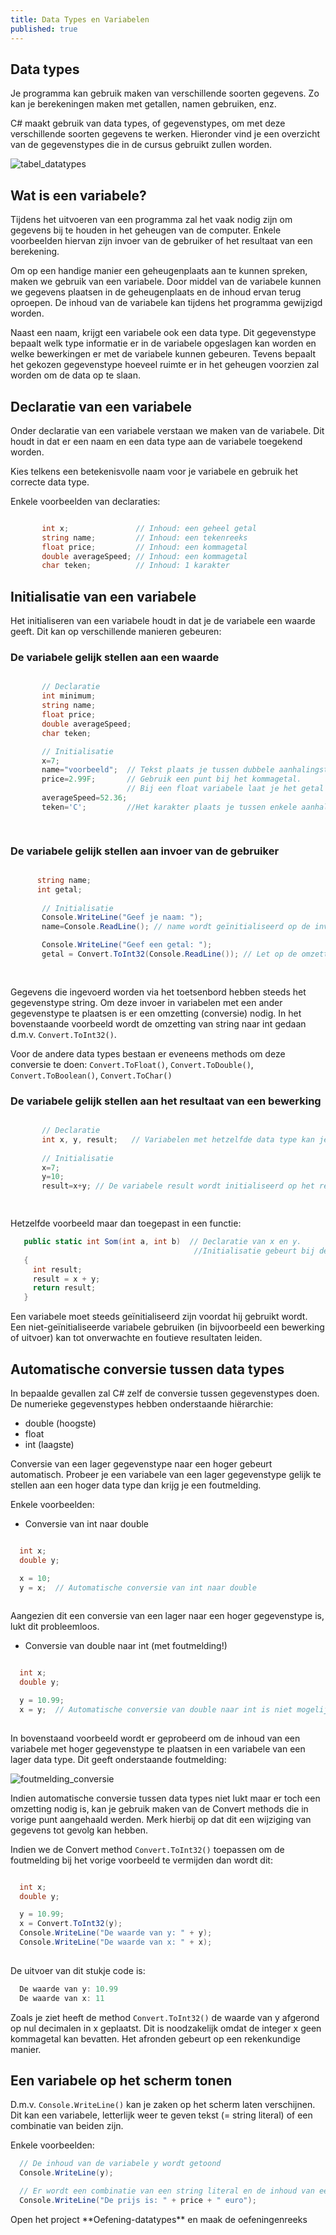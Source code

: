 ```yaml
---
title: Data Types en Variabelen
published: true
---
```



## Data types

Je programma kan gebruik maken van verschillende soorten gegevens. Zo kan je berekeningen maken met getallen, namen gebruiken, enz.

C# maakt gebruik van data types, of gegevenstypes, om met deze verschillende soorten gegevens te werken. Hieronder vind je een overzicht van de gegevenstypes die in de cursus gebruikt zullen worden.

![tabel_datatypes](/img/data_types/tabel_datatypes.png)


## Wat is een variabele?

Tijdens het uitvoeren van een programma zal het vaak nodig zijn om gegevens bij te houden in het geheugen van de computer. Enkele voorbeelden hiervan zijn invoer van de gebruiker of het resultaat van een berekening.

Om op een handige manier een geheugenplaats aan te kunnen spreken, maken we gebruik van een variabele. Door middel van de variabele kunnen we gegevens plaatsen in de geheugenplaats en de inhoud ervan terug oproepen. De inhoud van de variabele kan tijdens het programma gewijzigd worden.

Naast een naam, krijgt een variabele ook een data type. Dit gegevenstype bepaalt welk type informatie er in de variabele opgeslagen kan worden en welke bewerkingen er met de variabele kunnen gebeuren. Tevens bepaalt het gekozen gegevenstype hoeveel ruimte er in het geheugen voorzien zal worden om de data op te slaan.

## Declaratie van een variabele

Onder declaratie van een variabele verstaan we maken van de variabele. Dit houdt in dat er een naam en een data type aan de variabele toegekend worden.

Kies telkens een betekenisvolle naam voor je variabele en gebruik het correcte data type.

Enkele voorbeelden van declaraties:
```csharp

       int x;               // Inhoud: een geheel getal
       string name;         // Inhoud: een tekenreeks
       float price;         // Inhoud: een kommagetal
       double averageSpeed; // Inhoud: een kommagetal
       char teken;          // Inhoud: 1 karakter

 ```

## Initialisatie van een variabele

Het initialiseren van een variabele houdt in dat je de variabele een waarde geeft. Dit kan op verschillende manieren gebeuren:

### De variabele gelijk stellen aan een waarde

```csharp

       // Declaratie  
       int minimum;           
       string name;     
       float price; 
       double averageSpeed;
       char teken;

       // Initialisatie
       x=7;
       name="voorbeeld";  // Tekst plaats je tussen dubbele aanhalingstekens
       price=2.99F;       // Gebruik een punt bij het kommagetal. 
                          // Bij een float variabele laat je het getal volgen door de letter F
       averageSpeed=52.36;
       teken='C';         //Het karakter plaats je tussen enkele aanhalingstekens

     
 ```

### De variabele gelijk stellen aan invoer van de gebruiker

```csharp

      string name;
      int getal;              
       
       // Initialisatie
       Console.WriteLine("Geef je naam: ");
       name=Console.ReadLine(); // name wordt geïnitialiseerd op de invoer van het toetsenbord

       Console.WriteLine("Geef een getal: ");
       getal = Convert.ToInt32(Console.ReadLine()); // Let op de omzetting naar int
     
      
 ```

Gegevens die ingevoerd worden via het toetsenbord hebben steeds het gegevenstype string. Om deze invoer in variabelen met een ander gegevenstype te plaatsen is er een omzetting (conversie) nodig. In het bovenstaande voorbeeld wordt de omzetting van string naar int gedaan d.m.v. `Convert.ToInt32()`.

Voor de andere data types bestaan er eveneens methods om deze conversie te doen: ```Convert.ToFloat()```, ```Convert.ToDouble()```, `Convert.ToBoolean()`, `Convert.ToChar()`


### De variabele gelijk stellen aan het resultaat van een bewerking

```csharp

       // Declaratie  
       int x, y, result;   // Variabelen met hetzelfde data type kan je op 1 lijn declareren                 
       
       // Initialisatie
       x=7;
       y=10;
       result=x+y; // De variabele result wordt initialiseerd op het resultaat van de bewerking

      
 ```

 Hetzelfde voorbeeld maar dan toegepast in een functie:

 ```csharp
    public static int Som(int a, int b)  // Declaratie van x en y.
                                          //Initialisatie gebeurt bij de aanroep van de functie.
    {
      int result;
      result = x + y;
      return result;
    }
```

<div class="note waarschuwing">
<p>Een variabele moet steeds geïnitialiseerd zijn voordat hij gebruikt wordt. Een niet-geïnitialiseerde variabele gebruiken (in bijvoorbeeld een bewerking of uitvoer) kan tot onverwachte en foutieve resultaten leiden.</p>
</div>

## Automatische conversie tussen data types

In bepaalde gevallen zal C# zelf de conversie tussen gegevenstypes doen. De numerieke gegevenstypes hebben onderstaande hiërarchie:

* double (hoogste)
* float
* int (laagste)

Conversie van een lager gegevenstype naar een hoger gebeurt automatisch. Probeer je een variabele van een lager gegevenstype gelijk te stellen aan een hoger data type dan krijg je een foutmelding.

Enkele voorbeelden:

* Conversie van int naar double

```csharp

  int x;  
  double y;

  x = 10;
  y = x;  // Automatische conversie van int naar double
 
```

Aangezien dit een conversie van een lager naar een hoger gegevenstype is, lukt dit probleemloos.

* Conversie van double naar int (met foutmelding!)

```csharp

  int x;  
  double y;

  y = 10.99;
  x = y;  // Automatische conversie van double naar int is niet mogelijk
 
```

In bovenstaand voorbeeld wordt er geprobeerd om de inhoud van een variabele met hoger gegevenstype te plaatsen in een variabele van een lager data type. Dit geeft onderstaande foutmelding:

![foutmelding_conversie](/img/data_types/foutmelding_conversie.png)

Indien automatische conversie tussen data types niet lukt maar er toch een omzetting nodig is, kan je gebruik maken van de Convert methods die in vorige punt aangehaald werden. Merk hierbij op dat dit een wijziging van gegevens tot gevolg kan hebben.

Indien we de Convert method `Convert.ToInt32()` toepassen om de foutmelding bij het vorige voorbeeld te vermijden dan wordt dit:

```csharp

  int x;  
  double y;

  y = 10.99;
  x = Convert.ToInt32(y);
  Console.WriteLine("De waarde van y: " + y);
  Console.WriteLine("De waarde van x: " + x);
 
```
De uitvoer van dit stukje code is:

```csharp
  De waarde van y: 10.99
  De waarde van x: 11
```

Zoals je ziet heeft de method `Convert.ToInt32()` de waarde van y afgerond op nul decimalen in x geplaatst. Dit is noodzakelijk omdat de integer x geen kommagetal kan bevatten. Het afronden gebeurt op een rekenkundige manier.


## Een variabele op het scherm tonen

D.m.v. `Console.WriteLine()` kan je zaken op het scherm laten verschijnen. Dit kan een variabele, letterlijk weer te geven tekst (= string literal) of een combinatie van beiden zijn.

Enkele voorbeelden:

```csharp
  // De inhoud van de variabele y wordt getoond
  Console.WriteLine(y);

  // Er wordt een combinatie van een string literal en de inhoud van een variabele getoond.
  Console.WriteLine("De prijs is: " + price + " euro");   
```

<div class="note oefening">
<p>Open het project **Oefening-datatypes** en maak de oefeningenreeks</p>
</div>


